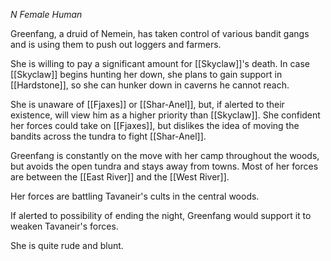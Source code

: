 *N Female Human*

Greenfang, a druid of Nemein, has taken control of various bandit gangs and is using them to push out loggers and farmers.

She is willing to pay a significant amount for [[Skyclaw]]'s death. In case [[Skyclaw]] begins hunting her down, she plans to gain support in [[Hardstone]], so she can hunker down in caverns he cannot reach.

She is unaware of [[Fjaxes]] or [[Shar-Anel]], but, if alerted to their  existence, will view him as a higher priority than [[Skyclaw]]. She confident her forces could take on [[Fjaxes]], but dislikes the idea of moving the bandits across the tundra to fight [[Shar-Anel]].

Greenfang is constantly on the move with her camp throughout the woods, but avoids the open tundra and stays away from towns. Most of her forces are between the [[East River]] and the [[West River]].

Her forces are battling Tavaneir's cults in the central woods.

If alerted to possibility of ending the night, Greenfang would support it to weaken Tavaneir's forces.

She is quite rude and blunt.